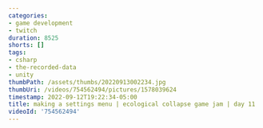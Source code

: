 ```yaml
---
categories:
- game development
- twitch
duration: 8525
shorts: []
tags:
- csharp
- the-recorded-data
- unity
thumbPath: /assets/thumbs/20220913002234.jpg
thumbUri: /videos/754562494/pictures/1578039624
timestamp: 2022-09-12T19:22:34-05:00
title: making a settings menu | ecological collapse game jam | day 11
videoId: '754562494'
---
```

